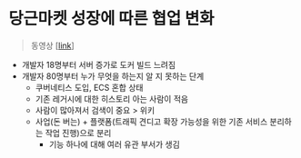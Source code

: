 # 당근마켓 성장에 따른 협업 변화

> 동영상 [[link](https://www.youtube.com/watch?v=SOplyIoUvbA)]


* 개발자 18명부터 서버 증가로 도커 빌드 느려짐
* 개발자 80명부터 누가 무엇을 하는지 알 지 못하는 단계
    * 쿠버네티스 도입, ECS 혼합 상태
    * 기존 레거시에 대한 히스토리 아는 사람이 적음
    * 사람이 많아져서 검색이 중요 > 위키
    * 사업(돈 버는) + 플랫폼(트래픽 견디고 확장 가능성을 위한 기존 서비스 분리하는 작업 진행)으로 분리
        * 기능 하나에 대해 여러 유관 부서가 생김
